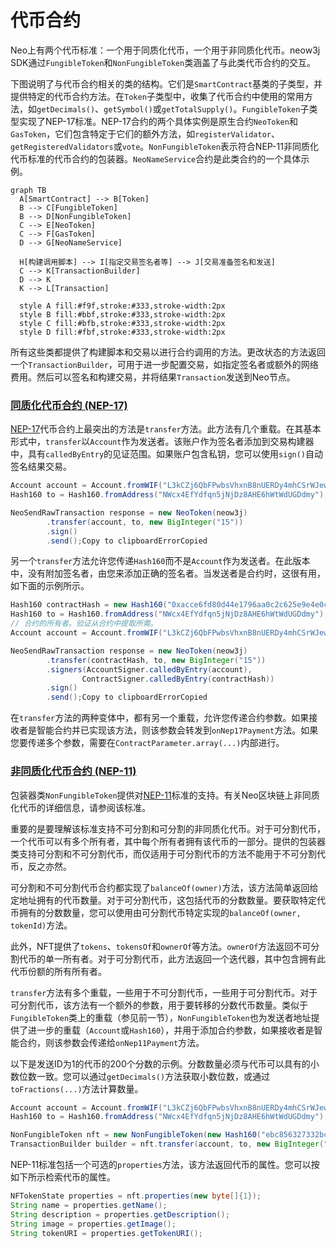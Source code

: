 # 代币合约

Neo上有两个代币标准：一个用于同质化代币，一个用于非同质化代币。neow3j SDK通过`FungibleToken`和`NonFungibleToken`类涵盖了与此类代币合约的交互。

下图说明了与代币合约相关的类的结构。它们是`SmartContract`基类的子类型，并提供特定的代币合约方法。在`Token`子类型中，收集了代币合约中使用的常用方法，如`getDecimals()`、`getSymbol()`或`getTotalSupply()`。`FungibleToken`子类型实现了NEP-17标准。NEP-17合约的两个具体实例是原生合约`NeoToken`和`GasToken`，它们包含特定于它们的额外方法，如`registerValidator`、`getRegisteredValidators`或`vote`。`NonFungibleToken`表示符合NEP-11非同质化代币标准的代币合约的包装器。`NeoNameService`合约是此类合约的一个具体示例。

```mermaid
graph TB
  A[SmartContract] --> B[Token]   
  B --> C[FungibleToken]
  B --> D[NonFungibleToken]
  C --> E[NeoToken]
  C --> F[GasToken]
  D --> G[NeoNameService]
    
  H[构建调用脚本] --> I[指定交易签名者等] --> J[交易准备签名和发送]
  C --> K[TransactionBuilder]
  D --> K
  K --> L[Transaction]
    
  style A fill:#f9f,stroke:#333,stroke-width:2px
  style B fill:#bbf,stroke:#333,stroke-width:2px
  style C fill:#bfb,stroke:#333,stroke-width:2px
  style D fill:#fbf,stroke:#333,stroke-width:2px
```

所有这些类都提供了构建脚本和交易以进行合约调用的方法。更改状态的方法返回一个`TransactionBuilder`，可用于进一步配置交易，如指定签名者或额外的网络费用。然后可以签名和构建交易，并将结果`Transaction`发送到Neo节点。

### [同质化代币合约 (NEP-17)](https://neow3j.io/#/neo-n3/dapp_development/token_contracts?id=fungible-token-contracts-nep-17)

[NEP-17](https://github.com/neo-project/proposals/blob/master/nep-17.mediawiki)代币合约上最突出的方法是`transfer`方法。此方法有几个重载。在其基本形式中，`transfer`以`Account`作为发送者。该账户作为签名者添加到交易构建器中，具有`calledByEntry`的见证范围。如果账户包含私钥，您可以使用`sign()`自动签名结果交易。

```java
Account account = Account.fromWIF("L3kCZj6QbFPwbsVhxnB8nUERDy4mhCSrWJew4u5Qh5QmGMfnCTda");
Hash160 to = Hash160.fromAddress("NWcx4EfYdfqn5jNjDz8AHE6hWtWdUGDdmy");

NeoSendRawTransaction response = new NeoToken(neow3j)
        .transfer(account, to, new BigInteger("15"))
        .sign()
        .send();Copy to clipboardErrorCopied
```

另一个`transfer`方法允许您传递`Hash160`而不是`Account`作为发送者。在此版本中，没有附加签名者，由您来添加正确的签名者。当发送者是合约时，这很有用，如下面的示例所示。

```java
Hash160 contractHash = new Hash160("0xacce6fd80d44e1796aa0c2c625e9e4e0ce39efc0");
Hash160 to = Hash160.fromAddress("NWcx4EfYdfqn5jNjDz8AHE6hWtWdUGDdmy");
// 合约的所有者。验证从合约中提取所需。
Account account = Account.fromWIF("L3kCZj6QbFPwbsVhxnB8nUERDy4mhCSrWJew4u5Qh5QmGMfnCTda");

NeoSendRawTransaction response = new NeoToken(neow3j)
        .transfer(contractHash, to, new BigInteger("15"))
        .signers(AccountSigner.calledByEntry(account),
                ContractSigner.calledByEntry(contractHash))
        .sign()
        .send();Copy to clipboardErrorCopied
```

在`transfer`方法的两种变体中，都有另一个重载，允许您传递合约参数。如果接收者是智能合约并已实现该方法，则该参数会转发到`onNep17Payment`方法。如果您要传递多个参数，需要在`ContractParameter.array(...)`内部进行。

### [非同质化代币合约 (NEP-11)](https://neow3j.io/#/neo-n3/dapp_development/token_contracts?id=non-fungible-token-contracts-nep-11)

包装器类`NonFungibleToken`提供对[NEP-11](https://github.com/neo-project/proposals/blob/master/nep-11.mediawiki)标准的支持。有关Neo区块链上非同质化代币的详细信息，请参阅该标准。

重要的是要理解该标准支持不可分割和可分割的非同质化代币。对于可分割代币，一个代币可以有多个所有者，其中每个所有者拥有该代币的一部分。提供的包装器类支持可分割和不可分割代币，而仅适用于可分割代币的方法不能用于不可分割代币，反之亦然。

可分割和不可分割代币合约都实现了`balanceOf(owner)`方法，该方法简单返回给定地址拥有的代币数量。对于可分割代币，这包括代币的分数数量。要获取特定代币拥有的分数数量，您可以使用由可分割代币特定实现的`balanceOf(owner, tokenId)`方法。

此外，NFT提供了`tokens`、`tokensOf`和`ownerOf`等方法。`ownerOf`方法返回不可分割代币的单一所有者。对于可分割代币，此方法返回一个迭代器，其中包含拥有此代币份额的所有所有者。

`transfer`方法有多个重载，一些用于不可分割代币，一些用于可分割代币。对于可分割代币，该方法有一个额外的参数，用于要转移的分数代币数量。类似于`FungibleToken`类上的重载（参见前一节），`NonFungibleToken`也为发送者地址提供了进一步的重载（`Account`或`Hash160`），并用于添加合约参数，如果接收者是智能合约，则该参数会传递给`onNep11Payment`方法。

以下是发送ID为1的代币的200个分数的示例。分数数量必须与代币可以具有的小数位数一致。您可以通过`getDecimals()`方法获取小数位数，或通过`toFractions(...)`方法计算数量。

```java
Account account = Account.fromWIF("L3kCZj6QbFPwbsVhxnB8nUERDy4mhCSrWJew4u5Qh5QmGMfnCTda");
Hash160 to = Hash160.fromAddress("NWcx4EfYdfqn5jNjDz8AHE6hWtWdUGDdmy");

NonFungibleToken nft = new NonFungibleToken(new Hash160("ebc856327332bcffb7587a28ef8d144df6be8537"), neow3j);
TransactionBuilder builder = nft.transfer(account, to, new BigInteger("200"), new byte[]{1});Copy to clipboardErrorCopied
```

NEP-11标准包括一个可选的`properties`方法，该方法返回代币的属性。您可以按如下所示检索代币的属性。

```java
NFTokenState properties = nft.properties(new byte[]{1});
String name = properties.getName();
String description = properties.getDescription();
String image = properties.getImage();
String tokenURI = properties.getTokenURI();
```
